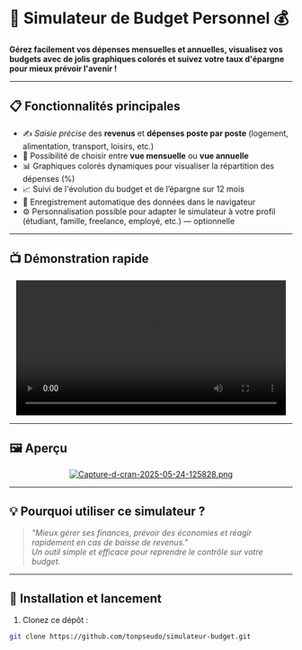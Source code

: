# 🏦 **Simulateur de Budget Personnel** 💰

<p style="font-family: 'Courier New', Courier, monospace; font-size:16px;">

**Gérez facilement vos dépenses mensuelles et annuelles, visualisez vos budgets avec de jolis graphiques colorés et suivez votre taux d'épargne pour mieux prévoir l'avenir !**

</p>

---

## 📋 Fonctionnalités principales

- ✍️ *Saisie précise* des **revenus** et **dépenses poste par poste** (logement, alimentation, transport, loisirs, etc.)
- 🔄 Possibilité de choisir entre **vue mensuelle** ou **vue annuelle**
- 📊 Graphiques colorés dynamiques pour visualiser la répartition des dépenses (%)
- 📈 Suivi de l'évolution du budget et de l’épargne sur 12 mois
- 💾 Enregistrement automatique des données dans le navigateur
- ⚙️ Personnalisation possible pour adapter le simulateur à votre profil (étudiant, famille, freelance, employé, etc.) — optionnelle

---

## 📺 **Démonstration rapide**

<div align="center">
<video width="480" controls>
  <source src="https://user-images.githubusercontent.com/tonpseudo/simulateur-budget/demo-budget.mp4" type="video/mp4">
  Votre navigateur ne supporte pas la vidéo.
</video>
</div>

---

## 🖼️ Aperçu

<div align="center">

[![Capture-d-cran-2025-05-24-125828.png](https://i.postimg.cc/j5rH490H/Capture-d-cran-2025-05-24-125828.png)](https://postimg.cc/bG3Szmvr)

</div>

---

## 💡 Pourquoi utiliser ce simulateur ?

> _"Mieux gérer ses finances, prévoir des économies et réagir rapidement en cas de baisse de revenus."_  
> _Un outil simple et efficace pour reprendre le contrôle sur votre budget._

---

## 🚀 **Installation et lancement**

1. Clonez ce dépôt :  
```bash
git clone https://github.com/tonpseudo/simulateur-budget.git
